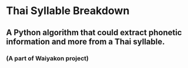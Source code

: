 # Thai Syllable Breakdown

## A Python algorithm that could extract phonetic information and more from a Thai syllable.
### (A part of Waiyakon project)